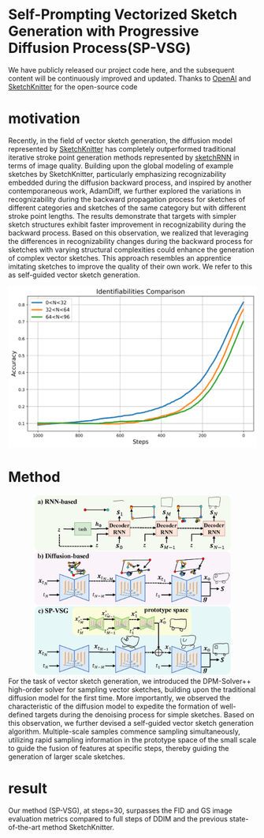 # Self-Prompting Vectorized Sketch Generation with Progressive Diffusion Process(SP-VSG)
We have publicly released our project code here, and the subsequent content will be continuously improved and updated. Thanks to [OpenAI](https://github.com/openai/guided-diffusion) and [SketchKnitter](https://github.com/wangqiang9/SketchKnitter) for the open-source code
# motivation
  Recently, in the field of vector sketch generation, the diffusion model represented by [SketchKnitter](https://github.com/wangqiang9/SketchKnitter) has completely outperformed traditional iterative stroke point generation methods represented by [sketchRNN](https://magenta.tensorflow.org/sketch_rnn) in terms of image quality. Building upon the global modeling of example sketches by SketchKnitter, particularly emphasizing recognizability embedded during the diffusion backward process, and inspired by another contemporaneous work, AdamDiff, we further explored the variations in recognizability during the backward propagation process for sketches of different categories and sketches of the same category but with different stroke point lengths. The results demonstrate that targets with simpler sketch structures exhibit faster improvement in recognizability during the backward process. Based on this observation, we realized that leveraging the differences in recognizability changes during the backward process for sketches with varying structural complexities could enhance the generation of complex vector sketches. This approach resembles an apprentice imitating sketches to improve the quality of their own work. We refer to this as self-guided vector sketch generation.
<div align="center">
  <img src="images/identifiability_comparison.png" alt="N represents the length of the vector sketch, while Steps denote the time steps in the diffusion model's backward process." width="600">
</div>


# Method
<div align="center">
  <img src="images/fig_1.jpg" alt="Comparison of Different Method Architectures." width="400">
</div>
For the task of vector sketch generation, we introduced the DPM-Solver++ high-order solver for sampling vector sketches, building upon the traditional diffusion model for the first time. More importantly, we observed the characteristic of the diffusion model to expedite the formation of well-defined targets during the denoising process for simple sketches. Based on this observation, we further devised a self-guided vector sketch generation algorithm. Multiple-scale samples commence sampling simultaneously, utilizing rapid sampling information in the prototype space of the small scale to guide the fusion of features at specific steps, thereby guiding the generation of larger scale sketches.

# result
Our method (SP-VSG), at steps=30, surpasses the FID and GS image evaluation metrics compared to full steps of DDIM and the previous state-of-the-art method SketchKnitter.
